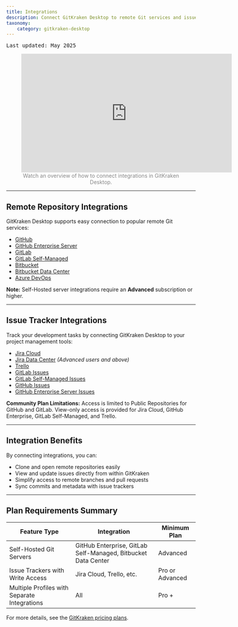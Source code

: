```yaml
---
title: Integrations
description: Connect GitKraken Desktop to remote Git services and issue trackers for streamlined collaboration.
taxonomy:
    category: gitkraken-desktop
---
```

<kbd>Last updated: May 2025</kbd>

<figure>
  <div class='embed-container embed-container--16-9'>
    <iframe width='560' height='315' src='https://www.youtube.com/embed/bR4pBzXPuIs?rel=0&vq=hd1080' frameborder='0' allowfullscreen></iframe>
  </div>
  <figcaption style="text-align:center; color:#888">Watch an overview of how to connect integrations in GitKraken Desktop.</figcaption>
</figure>

***

## Remote Repository Integrations

GitKraken Desktop supports easy connection to popular remote Git services:

- [GitHub](/gitkraken-desktop/github-gitkraken-desktop/)
- [GitHub Enterprise Server](/gitkraken-desktop/github-enterprise/)
- [GitLab](/gitkraken-desktop/gitlab-gitkraken-desktop/)
- [GitLab Self-Managed](/gitkraken-desktop/gitlab-self-hosted/)
- [Bitbucket](/gitkraken-desktop/bitbucket)
- [Bitbucket Data Center](/gitkraken-desktop/bitbucket-data-center/)
- [Azure DevOps](/gitkraken-desktop/azure-devops/)

<div class='callout callout--warning'>
  <p><strong>Note:</strong> Self-Hosted server integrations require an <strong>Advanced</strong> subscription or higher.</p>
</div>

***

## Issue Tracker Integrations

Track your development tasks by connecting GitKraken Desktop to your project management tools:

- [Jira Cloud](/gitkraken-desktop/jira/)
- [Jira Data Center](/gitkraken-desktop/jira-data-center/) <em>(Advanced users and above)</em>
- [Trello](/gitkraken-desktop/trello/)
- [GitLab Issues](/gitkraken-desktop/gitlab-issues/)
- [GitLab Self-Managed Issues](/gitkraken-desktop/gitlab-self-managed-issues/)
- [GitHub Issues](/gitkraken-desktop/github-issues/)
- [GitHub Enterprise Server Issues](/gitkraken-desktop/github-enterprise-issues/)

<div class='callout callout--warning'>
  <p><strong>Community Plan Limitations:</strong> Access is limited to Public Repositories for GitHub and GitLab. View-only access is provided for Jira Cloud, GitHub Enterprise, GitLab Self-Managed, and Trello.</p>
</div>

***

## Integration Benefits

By connecting integrations, you can:

- Clone and open remote repositories easily
- View and update issues directly from within GitKraken
- Simplify access to remote branches and pull requests
- Sync commits and metadata with issue trackers

***

## Plan Requirements Summary

| Feature Type | Integration | Minimum Plan |
|--------------|-------------|----------------|
| Self-Hosted Git Servers | GitHub Enterprise, GitLab Self-Managed, Bitbucket Data Center | Advanced |
| Issue Trackers with Write Access | Jira Cloud, Trello, etc. | Pro or Advanced |
| Multiple Profiles with Separate Integrations | All | Pro + |

For more details, see the [GitKraken pricing plans](https://www.gitkraken.com/pricing).
